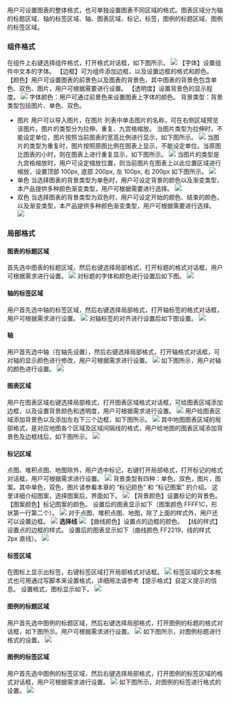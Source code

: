 用户可设置图表的整体格式，也可单独设置图表不同区域的格式。图表区域分为轴的标题区域、轴的标签区域、轴、图表区域、标记，标签，图例的标题区域、图例的标签区域。
### 组件格式
在组件上右键选择组件格式，打开格式对话框，如下图所示。
![](http://imgcache.tce.fsphere.cn/image/mc.qcloudimg.com/static/img/87e4bd2e357c59270021bf0303b0ff31/image.png)
【字体】设置组件中文本的字体。
【边框】可为组件添加边框，以及设置边框的格式和颜色。
【颜色】用户可设置图表的前景色以及图表的背景色，其中图表的背景色包含单色、双色、图片，用户可根据需要进行设置。
【透明度】设置背景色的显示程度。
![](http://imgcache.tce.fsphere.cn/image/mc.qcloudimg.com/static/img/549de17922a8109bd4b03e71b89f3446/image.png)
字体颜色：用户可通过前景色来设置图表上字体的颜色。
背景类型：背景类型包括图片、单色、双色。
* 图片
用户可以导入图片，在图片 列表中单击图片的名称，可在右侧区域预览该图片。图片的类型分为拉伸、重复、九宫格缩放。
当图片类型为拉伸时，不能设定单位，图片按照当前图表的宽高比例进行显示，如下图所示。
![](http://imgcache.tce.fsphere.cn/image/mc.qcloudimg.com/static/img/913a5c013c375dc27bc4a21b52a60630/image.png)
当图片的类型为重复时，图片按照原图比例在图表上显示，不能设定单位。当原图比图表的小时，则在图表上进行重复显示，如下图所示。
![](http://imgcache.tce.fsphere.cn/image/mc.qcloudimg.com/static/img/ed5bc0cc7f9d2fb41f816a0a77f3c24d/image.png)
当图片的类型是九宫格缩放时，用户可设定缩放位置，则当前图片在图表上以此位置区域进行缩放，设置顶部 100px, 底部 200px, 左 100px, 右 200px 如下图所示。
![](http://imgcache.tce.fsphere.cn/image/mc.qcloudimg.com/static/img/c8b360f17cc5656bdc540a1714272faa/image.png)
* 单色
当选择图表的背景类型为单色时，用户可设定背景的颜色以及渐变类型，本产品提供多种颜色渐变类型，用户可根据需要进行选择。
![](http://imgcache.tce.fsphere.cn/image/mc.qcloudimg.com/static/img/4bca072f8ee9edd2da4139c89a461316/image.png)
* 双色
当选择图表的背景类型为双色时，用户可设定开始的颜色、结束的颜色，以及渐变类型，本产品提供多种颜色渐变类型，用户可根据需要进行选择。
![](http://imgcache.tce.fsphere.cn/image/mc.qcloudimg.com/static/img/78d3e4982e6bd6c1346f5534dd1d9cc0/image.png)

### 局部格式
#### 图表的标题区域
首先选中图表的标题区域，然后右键选择局部格式，打开标题的格式对话框，用户可根据需求进行设置。
![](http://imgcache.tce.fsphere.cn/image/mc.qcloudimg.com/static/img/322b5bd5785fd5f81108a6ba7f2ad63c/image.png)
对标题的字体和颜色进行设置后如下图。
![](http://imgcache.tce.fsphere.cn/image/mc.qcloudimg.com/static/img/53f885e6fe2388cd6b66484b7534fd58/image.png)
#### 轴的标签区域
用户首先选中轴的标签区域，然后右键选择局部格式，打开轴标签的格式对话框，用户可根据需求进行设置。
![](http://imgcache.tce.fsphere.cn/image/mc.qcloudimg.com/static/img/561ee82ec4e8973a54239efaa7eb39dc/image.png)
对轴标签的对齐进行设置后如下图设置。
![](http://imgcache.tce.fsphere.cn/image/mc.qcloudimg.com/static/img/73f5901b00e05b4cbf839025f89c5eb6/image.png)
#### 轴
用户首先选中轴（在轴先设置），然后右键选择局部格式，打开轴格式对话框，可对轴的显示颜色进行修改，用户可根据需求进行设置。
![](http://imgcache.tce.fsphere.cn/image/mc.qcloudimg.com/static/img/979610d02fae096781d9f7d03ee2e371/image.png)
如下图所示，用户对轴的颜色进行设置。
![](http://imgcache.tce.fsphere.cn/image/mc.qcloudimg.com/static/img/c52cef609512e2ea04eb4d47aa4a537e/image.png)
#### 图表区域
用户在图表区域右键选择局部格式，打开图表区域格式对话框，可给图表区域添加边框，以及设置背景颜色和透明度，用户可根据需求进行设置。
![](http://imgcache.tce.fsphere.cn/image/mc.qcloudimg.com/static/img/2c9af4f259ec5413c31282df0f23c437/image.png)
用户给图表区域添加背景色以及添加左右下三个边框，如下图所示。
![](http://imgcache.tce.fsphere.cn/image/mc.qcloudimg.com/static/img/4a28c04e866893fdf4075585eb0ab6ef/image.png)
其中地图图表区域的局部格式，是对应地图各个区域及区域间隔线的格式，用户给地图的图表区域添加背景色及边框线后，如下图所示。
![](http://imgcache.tce.fsphere.cn/image/mc.qcloudimg.com/static/img/c8f20e3c12cbc44d8090591508466091/image.png)
#### 标记区域
点图、堆积点图、地图除外，用户选中标记，右键打开局部格式，打开标记的格式对话框，用户可根据需求进行设置。
![](http://imgcache.tce.fsphere.cn/image/mc.qcloudimg.com/static/img/3494264b71118c2fb668f1c88f1a692f/image.png)
背景类型有四种：单色，双色，图片，图案。其中单色，双色，图片请参看本章的 “标记颜色” 和 “标记图案” 的介绍。
这里详细介绍图案，选择图案后，界面如下。
![](http://imgcache.tce.fsphere.cn/image/mc.qcloudimg.com/static/img/0400a818a586d19106bbd8ba3810ebc2/image.png)
【背景颜色】设置标记的背景色。
【图案颜色】标记图案的颜色。
设置后的图表显示如下（图案颜色 FFFF1C，形状第一行第二个）。
![](http://imgcache.tce.fsphere.cn/image/mc.qcloudimg.com/static/img/e728bba21e7de691e70c2006636787c8/image.png)
对于点图、堆积点图、地图，除了上面的样式外，用户还可以设置边框。
![](http://imgcache.tce.fsphere.cn/image/mc.qcloudimg.com/static/img/8237cd307b67c75d0df5767ba8a19120/image.png)
**选择线**
![](http://imgcache.tce.fsphere.cn/image/mc.qcloudimg.com/static/img/8bd6b330985f350480b8435abb2e4a51/image.png)
【曲线颜色】设置点的边框的颜色。
【线的样式】设置点的边框的样式。
设置后的图表显示如下（曲线颜色 FF2219，线的样式 2px 直线）。
![](http://imgcache.tce.fsphere.cn/image/mc.qcloudimg.com/static/img/f168d8c131d8a220b69eec7d4f1a8611/image.png)
#### 标签区域
在图标上显示出标签，右键标签区域打开局部格式对话框。
![](http://imgcache.tce.fsphere.cn/image/mc.qcloudimg.com/static/img/1bdbf9b4eb11e49976d3ca7d2ff39b71/image.png)
标签区域的文本格式也可用通过写脚本来设置格式，详细用法请参考【提示格式】自定义提示的信息。
设置格式，图标显示如下。
![](http://imgcache.tce.fsphere.cn/image/mc.qcloudimg.com/static/img/50a0860f90d6cf0e06c12d15200471ed/image.png)
#### 图例的标题区域
用户首先选中图例的标题区域，然后右键选择局部格式，打开图例的标题的格式对话框，如下图所示。用户可根据需求进行设置。
![](http://imgcache.tce.fsphere.cn/image/mc.qcloudimg.com/static/img/04ece027769700555742053587dcbbe9/image.png)
如下图所示，对图例标题进行格式的设置。
![](http://imgcache.tce.fsphere.cn/image/mc.qcloudimg.com/static/img/2d987b071a5ae22842f8217092492265/image.png)
#### 图例的标签区域
用户首先选中图例的标签区域，然后右键选择局部格式，打开图例的标签区域的格式对话框，用户可根据需求进行设置。
![](http://imgcache.tce.fsphere.cn/image/mc.qcloudimg.com/static/img/65415e2205f9b57675a7c5b01e98666e/image.png)
如下图所示，对图例的标签进行格式的设置。
![](http://imgcache.tce.fsphere.cn/image/mc.qcloudimg.com/static/img/a8a913ff50fba1cfe7a4ab5ad2b49db3/image.png)










